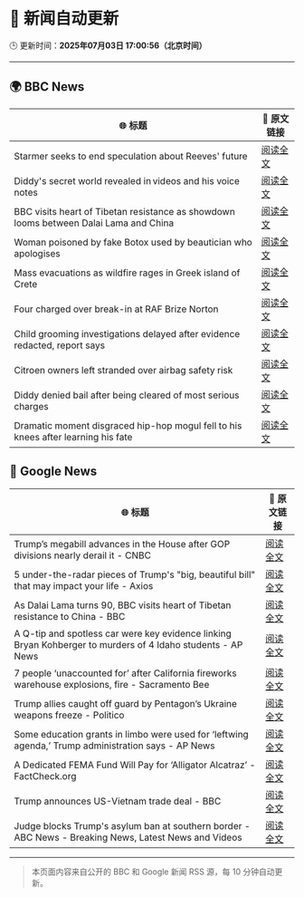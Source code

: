 # 🧠 新闻自动更新

🕒 更新时间：**2025年07月03日 17:00:56（北京时间）**

---

## 🌍 BBC News

| 🌐 标题 | 🔗 原文链接 |
|--------|-------------|
| Starmer seeks to end speculation about Reeves' future | [阅读全文](https://www.bbc.com/news/articles/ce375w2z6yyo) |
| Diddy's secret world revealed in videos and his voice notes | [阅读全文](https://www.bbc.com/news/articles/c628r6q0n4vo) |
| BBC visits heart of Tibetan resistance as showdown looms between Dalai Lama and China | [阅读全文](https://www.bbc.com/news/articles/c5y772jlpgzo) |
| Woman poisoned by fake Botox used by beautician who apologises | [阅读全文](https://www.bbc.com/news/articles/c89eey7jjeno) |
| Mass evacuations as wildfire rages in Greek island of Crete | [阅读全文](https://www.bbc.com/news/articles/cd0vdkry307o) |
| Four charged over break-in at RAF Brize Norton | [阅读全文](https://www.bbc.com/news/articles/cly1jejw4xeo) |
| Child grooming investigations delayed after evidence redacted, report says | [阅读全文](https://www.bbc.com/news/articles/cgq7n3lyyjqo) |
| Citroen owners left stranded over airbag safety risk | [阅读全文](https://www.bbc.com/news/articles/c0m8872n9gxo) |
| Diddy denied bail after being cleared of most serious charges | [阅读全文](https://www.bbc.com/news/articles/cjd2e310k25o) |
| Dramatic moment disgraced hip-hop mogul fell to his knees after learning his fate | [阅读全文](https://www.bbc.com/news/articles/cx20303kz53o) |

## 📰 Google News

| 🌐 标题 | 🔗 原文链接 |
|--------|-------------|
| Trump’s megabill advances in the House after GOP divisions nearly derail it - CNBC | [阅读全文](https://news.google.com/rss/articles/CBMib0FVX3lxTE1OMlF3cEV3eGo5dHJVOEFEOWtwUHhscWhYT20wdVJQTUhlLVE0b29NbFR3Q1RNdHJ6SUZWa2lVd3lld0lGZ3VELTdlM2JMQzN3Nk9Db3AxWEQ3cnNBTEJnVG5EMEJxM01XTlVOOGdSc9IBdEFVX3lxTE5oUk9RTkdjaXNxYk96ZWFqZEpqMjFWSl9TRWVoSFhGM0lRMjFxb2ZwdEY0dUFTQ1JTaDhmWkhVaFhNUW9zdkxwVDhlQTJmZWhyTFV2X216SDBLR1Bza0tkS0E3ZmIyOGNkNWJPVmcyVzRLaDJZ?oc=5) |
| 5 under-the-radar pieces of Trump's "big, beautiful bill" that may impact your life - Axios | [阅读全文](https://news.google.com/rss/articles/CBMifEFVX3lxTE9fZWlTekh6ZVBBVy1UZ1dkMlczb0g0RW5YV0trSVVLUHBxNVRqZEtHc1A1VHIzLUZjTDZmb2dXZEM5VmJVckg2NFczV0dzcHVjSURrMFQtSGJHdWpzTUdhM2NTTzNJcDlTc1lDUnpxSlpiMExoN19BZTFHdEo?oc=5) |
| As Dalai Lama turns 90, BBC visits heart of Tibetan resistance to China - BBC | [阅读全文](https://news.google.com/rss/articles/CBMiWkFVX3lxTE5hZ2xJXzFVYWtzRDcyb3BZSTd2U0VGWVZTaDRBN1lJYlV0S2Z6V3VEaVAySWZZaTZRdkFiWXhGdC00bVJCZmFUWUJjdG9iU0lYUUJ2Z3I0NGlIUdIBX0FVX3lxTFBlSlFKNDV4YWJ5Y0lhRDFJZ1ZmVjJkZ082NDlWRGZJT2hpYXFGZzh0MDZxRWE0MEdkQkxmSTdiNDd6d3pncjhSS0pnaVppc3JIX1FqczhHcVdnazY5aXRR?oc=5) |
| A Q-tip and spotless car were key evidence linking Bryan Kohberger to murders of 4 Idaho students - AP News | [阅读全文](https://news.google.com/rss/articles/CBMipgFBVV95cUxNcGxjcndYMkhvNHZDOHEtUG5YalBWeFA2ZDB0NUgzTWtCZ0FmcEVqMlY1UldCRktSZkRiM0ZQUE10SkN5aDRQMWhiVEFmNG1NVmhVaDdMaWstMEN0eUFJZjdoY2JwMGFISGM0WjNmQUJMVUZ2emtMQ3g0TFFqemxkUDNlR04tT0ItYVhaVTZhQzA4djJidUFuRGp5NzlvWU4tVWpZMDdB?oc=5) |
| 7 people ‘unaccounted for’ after California fireworks warehouse explosions, fire - Sacramento Bee | [阅读全文](https://news.google.com/rss/articles/CBMiZkFVX3lxTE5vUlE1MGtTY2NoTndaSURXTV9BVXJzamtJMlRoN2hycW5jVXI4S1A5ZzgteF85QjlvQXVQemZIWDF6M2RyODhjdERLQmhSOGJvTDVzN0VFUzRIZ3htTzQwZFVQZ0t4d9IBZkFVX3lxTE9aZzdMWlRWREt2eW5mQXZ3ZHV4VGlkVklRaDBSV2FSUjhmRVEtN3R5UFdOcWh1cUlxYXVGa1hqc3BrMC00Y0NMN1ZMWlFQZEFIeXV3akdTNUM4Q0Z2NUtGNGdvTmxsZw?oc=5) |
| Trump allies caught off guard by Pentagon’s Ukraine weapons freeze - Politico | [阅读全文](https://news.google.com/rss/articles/CBMikAFBVV95cUxNRUVzUXVEdTE4RHJMNUJzYmhPUXBCeXBoRWZINGd1bTBxVkJORlJobWxPaFZld2hVR0x5WmEtRXBmSmN6Y215NWxUcUZFZTlTM01NNHpwSm02dFczNHV3OWJPNE9PYS15SG0tS2RIbUdyWERCMERGSXhQcjY3UmxWU0hLQWN2cnI4RDJOa2dMcTE?oc=5) |
| Some education grants in limbo were used for ‘leftwing agenda,’ Trump administration says - AP News | [阅读全文](https://news.google.com/rss/articles/CBMiowFBVV95cUxOVnRacGUxRUZxWlRjVnBwdDBuNkJzNFZiVlROS20wbE55WThTY0RaX2x5dHE3V1l6NWdRYTVrUkJqSGRSYmpyWEhJcGRKN2VxZm9EYzJvQkNKMDFSRkg0WlBaUHQ0OEpwT0NobmhscGVUODNnMThydjliREZtTmVkM3ZYSlpGOGU5dG5vT1RBaDhnN1NtSmJfRFVBTGQxYnRxc2pV?oc=5) |
| A Dedicated FEMA Fund Will Pay for ‘Alligator Alcatraz’ - FactCheck.org | [阅读全文](https://news.google.com/rss/articles/CBMikgFBVV95cUxPbVE0YlNYSk90eGdZWEp2UDdlMjdMWkI1dFV2eTRLcXdMd0lkWHJtRDdleC1DQ0ZjbWRtYVU5Y2llWUozcEQxOFF6V2xSaHJzSDlBb0NqTGcyV3l2eGFUOFRyTGtuVHZ0TjIzUndNRDdKbGk1NW5JdG81TVZKcVVueEVJaXdiUVBIejZtWWFjUmcxdw?oc=5) |
| Trump announces US-Vietnam trade deal - BBC | [阅读全文](https://news.google.com/rss/articles/CBMiWkFVX3lxTFB1LTBDVUdFcHZVTTMxVmYxWm84RGMzeDZpRV8xZTNGRFZXSGlDYkp5dWRCaFJKdkhsNFV3NmJSRk9wU1BpcnVDb0tKdzJEWmZLZ0dFekRqUm8yUdIBX0FVX3lxTE5YNndNc1g2blJqaEJreFV2ZzhPVkFnY3NvRkE4VjBWLTdzM3FlUV9PSFNyOUllR01JNDZ1dVpCdTNSc0hTS3M4ZkU3cEJ4SnVwNlpQdldvWmpNRVNkWHdJ?oc=5) |
| Judge blocks Trump's asylum ban at southern border - ABC News - Breaking News, Latest News and Videos | [阅读全文](https://news.google.com/rss/articles/CBMilgFBVV95cUxQaEN5bzZTT0taSmpkSDMwTjEtcFlEaTlZb19Ja1BNYmFEVXpQQnVOWjZwUEwteEEybVBibjN4WEctaWJTX3ZZY2o0TFd3ejYxbUlMM1RjVDlRMEwtSzd0Wm54R2J0R0c0NzRBVmUxRTYtajh3eG5XbURSMm90Wld5RTVFc0JuUUROcENjQmRJM2Y4V3JUNGfSAZsBQVVfeXFMUC1lLXJxWjV6SXVIQU5uSEFaMUx6Nmh6eGxXVjV2VFlEeUlpLWItZ1ZYNnJRdnFRb2JFOWp3bEFBOHVRWWxGRng5TUVzUlFjdGo1NlF4c3cwdXYtQVdmRnBoYzRqSzExbmJkYnpIclhCVlRmSzI2YURFR29fM0pfX3F3Rm1OaGNPUjJWZVg5cWpKaTIteVVEX2hsVUE?oc=5) |

---
> 本页面内容来自公开的 BBC 和 Google 新闻 RSS 源，每 10 分钟自动更新。
